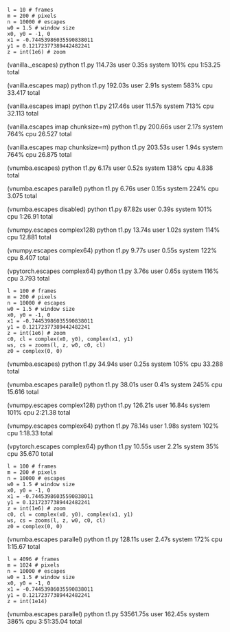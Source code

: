 ```
l = 10 # frames
m = 200 # pixels
n = 10000 # escapes
w0 = 1.5 # window size
x0, y0 = -1, 0
x1 = -0.74453986035590838011
y1 = 0.12172377389442482241
z = int(1e6) # zoom
```

(vanilla._escapes) python t1.py  114.73s user 0.35s system 101% cpu 1:53.25 total

(vanilla.escapes map) python t1.py  192.03s user 2.91s system 583% cpu 33.417 total

(vanilla.escapes imap) python t1.py  217.46s user 11.57s system 713% cpu 32.113 total

(vanilla.escapes imap chunksize=m) python t1.py  200.66s user 2.17s system 764% cpu 26.527 total

(vanilla.escapes map chunksize=m) python t1.py  203.53s user 1.94s system 764% cpu 26.875 total

(vnumba.escapes) python t1.py  6.17s user 0.52s system 138% cpu 4.838 total

(vnumba.escapes parallel) python t1.py  6.76s user 0.15s system 224% cpu 3.075 total

(vnumba.escapes disabled) python t1.py  87.82s user 0.39s system 101% cpu 1:26.91 total

(vnumpy.escapes complex128) python t1.py  13.74s user 1.02s system 114% cpu 12.881 total

(vnumpy.escapes complex64) python t1.py  9.77s user 0.55s system 122% cpu 8.407 total

(vpytorch.escapes complex64) python t1.py  3.76s user 0.65s system 116% cpu 3.793 total

```
l = 100 # frames
m = 200 # pixels
n = 10000 # escapes
w0 = 1.5 # window size
x0, y0 = -1, 0
x1 = -0.74453986035590838011
y1 = 0.12172377389442482241
z = int(1e6) # zoom
c0, cl = complex(x0, y0), complex(x1, y1)
ws, cs = zooms(l, z, w0, c0, cl)
z0 = complex(0, 0)
```

(vnumba.escapes) python t1.py  34.94s user 0.25s system 105% cpu 33.288 total

(vnumba.escapes parallel) python t1.py  38.01s user 0.41s system 245% cpu 15.616 total

(vnumpy.escapes complex128) python t1.py  126.21s user 16.84s system 101% cpu 2:21.38 total

(vnumpy.escapes complex64) python t1.py  78.14s user 1.98s system 102% cpu 1:18.33 total

(vpytorch.escapes complex64) python t1.py  10.55s user 2.21s system 35% cpu 35.670 total

```
l = 100 # frames
m = 200 # pixels
n = 10000 # escapes
w0 = 1.5 # window size
x0, y0 = -1, 0
x1 = -0.74453986035590838011
y1 = 0.12172377389442482241
z = int(1e6) # zoom
c0, cl = complex(x0, y0), complex(x1, y1)
ws, cs = zooms(l, z, w0, c0, cl)
z0 = complex(0, 0)
```

(vnumba.escapes parallel) python t1.py  128.11s user 2.47s system 172% cpu 1:15.67 total

```
l = 4096 # frames
m = 1024 # pixels
n = 10000 # escapes
w0 = 1.5 # window size
x0, y0 = -1, 0
x1 = -0.74453986035590838011
y1 = 0.12172377389442482241
z = int(1e14)
```

(vnumba.escapes parallel) python t1.py  53561.75s user 162.45s system 386% cpu 3:51:35.04 total
